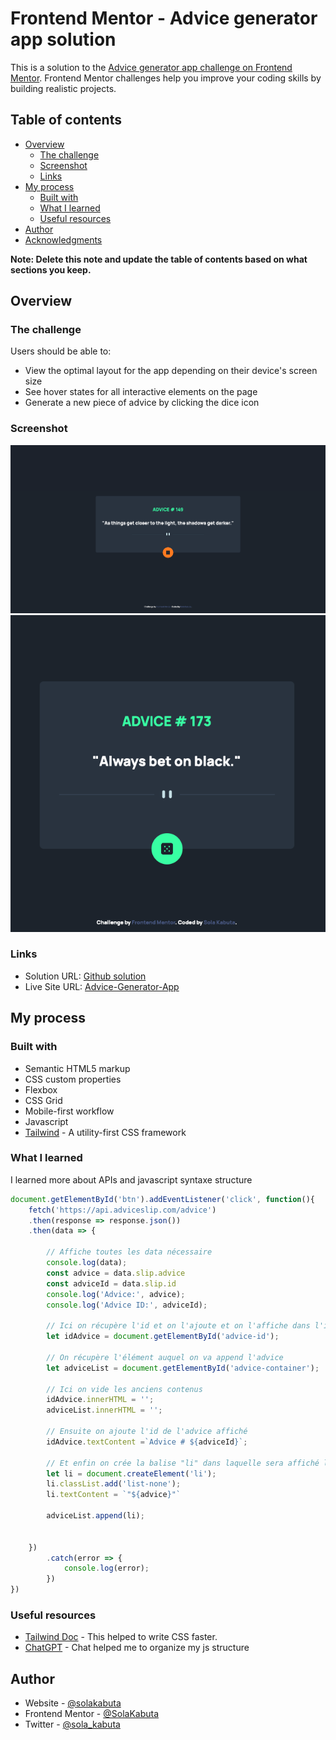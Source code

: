 # Frontend Mentor - Advice generator app solution

This is a solution to the [Advice generator app challenge on Frontend Mentor](https://www.frontendmentor.io/challenges/advice-generator-app-QdUG-13db). Frontend Mentor challenges help you improve your coding skills by building realistic projects.

## Table of contents

- [Overview](#overview)
  - [The challenge](#the-challenge)
  - [Screenshot](#screenshot)
  - [Links](#links)
- [My process](#my-process)
  - [Built with](#built-with)
  - [What I learned](#what-i-learned)
  - [Useful resources](#useful-resources)
- [Author](#author)
- [Acknowledgments](#acknowledgments)

**Note: Delete this note and update the table of contents based on what sections you keep.**

## Overview

### The challenge

Users should be able to:

- View the optimal layout for the app depending on their device's screen size
- See hover states for all interactive elements on the page
- Generate a new piece of advice by clicking the dice icon

### Screenshot

![Desktop](/images/screenshots/desktop-screen.png)
![Mobile](/images/screenshots/mobile-screen.png)


### Links

- Solution URL: [Github solution](https://github.com/SolaKabuta/advice-generator-app-main)
- Live Site URL: [Advice-Generator-App](https://advice-generator-app-main-tawny.vercel.app/)

## My process

### Built with

- Semantic HTML5 markup
- CSS custom properties
- Flexbox
- CSS Grid
- Mobile-first workflow
- Javascript
- [Tailwind](https://tailwindcss.com/) - A utility-first CSS framework


### What I learned

I learned more about APIs and javascript syntaxe structure

```javascript
document.getElementById('btn').addEventListener('click', function(){
    fetch('https://api.adviceslip.com/advice')
    .then(response => response.json())
    .then(data => {

        // Affiche toutes les data nécessaire
        console.log(data);
        const advice = data.slip.advice
        const adviceId = data.slip.id
        console.log('Advice:', advice);
        console.log('Advice ID:', adviceId);

        // Ici on récupère l'id et on l'ajoute et on l'affiche dans l'insère dynamiquement dans l'html
        let idAdvice = document.getElementById('advice-id');

        // On récupère l'élément auquel on va append l'advice
        let adviceList = document.getElementById('advice-container');

        // Ici on vide les anciens contenus
        idAdvice.innerHTML = '';
        adviceList.innerHTML = '';

        // Ensuite on ajoute l'id de l'advice affiché
        idAdvice.textContent =`Advice # ${adviceId}`;

        // Et enfin on crée la balise "li" dans laquelle sera affiché l'advice
        let li = document.createElement('li');
        li.classList.add('list-none');
        li.textContent = `"${advice}"`

        adviceList.append(li);


    })
        .catch(error => {
            console.log(error);
        })
})
```

### Useful resources

- [Tailwind Doc](https://tailwindcss.com/) - This helped to write CSS faster.
- [ChatGPT](https://chatgpt.com/) - Chat helped me to organize my js structure 


## Author

- Website - [@solakabuta](https://www.solakabuta.com)
- Frontend Mentor - [@SolaKabuta](https://www.frontendmentor.io/profile/SolaKabuta)
- Twitter - [@sola_kabuta](https://x.com/sola_kabuta)



